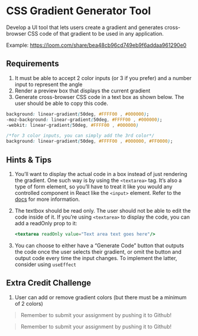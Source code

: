 # CSS Gradient Generator Tool

Develop a UI tool that lets users create a gradient and generates cross-browser CSS code of that gradient to be used in any application.

 
Example:
https://loom.com/share/bea48cb96cd749eb9f6addaa961290e0

## Requirements

1. It must be able to accept 2 color inputs (or 3 if you prefer) and a number input to represent the angle
2. Render a preview box that displays the current gradient
3. Generate cross-browser CSS code in a text box as shown below. The user should be able to copy this code.

```css
background: linear-gradient(50deg, #FFFF00 , #000000); 
-moz-background: linear-gradient(50deg, #FFFF00 , #000000); 
-webkit: linear-gradient(50deg, #FFFF00 , #000000)

/*for 3 color inputs, you can simply add the 3rd color*/
background: linear-gradient(50deg, #FFFF00 , #000000, #FF0000); 
```

## Hints & Tips

1. You’ll want to display the actual code in a box instead of just rendering the gradient. One such way is by using the `<textarea>` tag. It’s also a type of form element, so you’ll have to treat it like you would any controlled component in React like the `<input>` element. Refer to the [docs](https://reactjs.org/docs/forms.html#the-textarea-tag) for more information.
2. The textbox should be read only. The user should not be able to edit the code inside of it. If you’re using `<textarea>` to display the code, you can add a readOnly prop to it:
    
    ```jsx
    <textarea readOnly value="Text area text goes here"/>
    ```
    
3. You can choose to either have a “Generate Code” button that outputs the code once the user selects their gradient, or omit the button and output code every time the input changes. To implement the latter, consider using `useEffect`

## Extra Credit Challenge

1. User can add or remove gradient colors (but there must be a minimum of 2 colors)


> Remember to submit your assignment by pushing it to Github!



> Remember to submit your assignment by pushing it to Github!